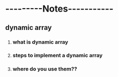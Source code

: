 # ---------Notes-----------


## dynamic array

1. ### what is dynamic array




2. ### steps to implement a dynamic array



3. ### where do you use them??